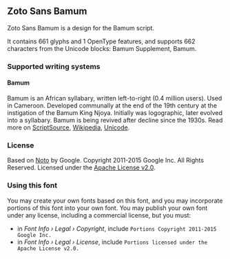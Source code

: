
## Zoto Sans Bamum

Zoto Sans Bamum is a design for the Bamum script.

It contains 661 glyphs and 1 OpenType features, and supports 662 characters from the Unicode blocks: Bamum Supplement, Bamum.


### Supported writing systems


#### Bamum

Bamum is an African syllabary, written left-to-right (0.4 million users). Used in Cameroon. Developed communally at the end of the 19th century at the instigation of the Bamum King Njoya. Initially was logographic, later evolved into a syllabary. Bamum is being revived after decline since the 1930s. Read more on [ScriptSource](https://scriptsource.org/scr/Bamu), [Wikipedia](https://en.wikipedia.org/wiki/ISO_15924:Bamu), [Unicode](https://www.unicode.org/versions/Unicode13.0.0/ch19.pdf#G45398).


### License

Based on [Noto](https://github.com/notofonts) by Google. Copyright 2011-2015 Google Inc. All Rights Reserved. Licensed under the [Apache License v2.0](https://www.apache.org/licenses/LICENSE-2.0.txt).

### Using this font

You may create your own fonts based on this font, and you may incorporate portions of this font into your own font. You may publish your own font under any license, including a commercial license, but you must:

- in _Font Info › Legal › Copyright_, include `Portions Copyright 2011-2015 Google Inc.`
- in _Font Info › Legal › License_, include `Portions licensed under the Apache License v2.0.`
